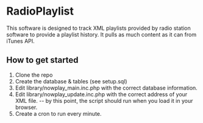 # RadioPlaylist

This software is designed to track XML playlists provided by radio station software to provide a playlist history. It pulls as much content as it can from iTunes API.

## How to get started

1. Clone the repo
2. Create the database & tables (see setup.sql)
3. Edit library/nowplay_main.inc.php with the correct database information.
4. Edit library/nowplay_update.inc.php with the correct address of your XML file. -- by this point, the script should run when you load it in your browser.
5. Create a cron to run every minute.
